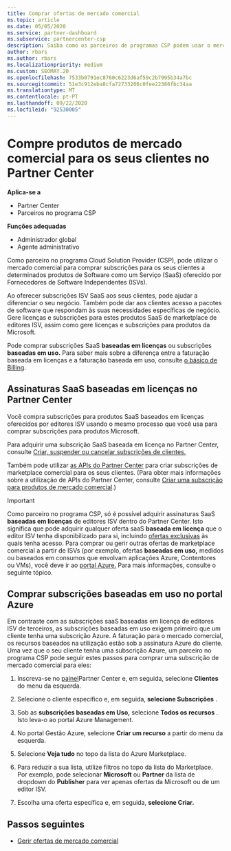 ```yaml
---
title: Comprar ofertas de mercado comercial
ms.topic: article
ms.date: 05/05/2020
ms.service: partner-dashboard
ms.subservice: partnercenter-csp
description: Saiba como os parceiros de programas CSP podem usar o mercado partner Center para fazer compras de clientes de ofertas saaS de Fornecedores de Software Independentes (ISVs).
author: rbars
ms.author: rbars
ms.localizationpriority: medium
ms.custom: SEOMAY.20
ms.openlocfilehash: 7533b0791ec8760c6223d6af59c2b7995b34a7bc
ms.sourcegitcommit: 51e3c912eba8cfa72733206c0fee22386fbc34aa
ms.translationtype: MT
ms.contentlocale: pt-PT
ms.lasthandoff: 09/22/2020
ms.locfileid: "92530005"
---
```

# <a name="purchase-commercial-marketplace-products-for-your-customers-in-partner-center"></a>Compre produtos de mercado comercial para os seus clientes no Partner Center

**Aplica-se a**

- Partner Center
- Parceiros no programa CSP

**Funções adequadas**

- Administrador global
- Agente administrativo

Como parceiro no programa Cloud Solution Provider (CSP), pode utilizar o mercado comercial para comprar subscrições para os seus clientes a determinados produtos de Software como um Serviço (SaaS) oferecido por Fornecedores de Software Independentes (ISVs). 

Ao oferecer subscrições ISV SaaS aos seus clientes, pode ajudar a diferenciar o seu negócio. Também pode dar aos clientes acesso a pacotes de software que respondam às suas necessidades específicas de negócio. Gere licenças e subscrições para estes produtos SaaS de marketplace de editores ISV, assim como gere licenças e subscrições para produtos da Microsoft.

Pode comprar subscrições SaaS **baseadas em licenças** ou subscrições **baseadas em uso.** Para saber mais sobre a diferença entre a faturação baseada em licenças e a faturação baseada em uso, consulte [o básico de Billing](billing-basics.md).

## <a name="purchase-license-based-saas-subscriptions-in-partner-center"></a>Assinaturas SaaS baseadas em licenças no Partner Center

Você compra subscrições para produtos SaaS baseados em licenças oferecidos por editores ISV usando o mesmo processo que você usa para comprar subscrições para produtos Microsoft.

Para adquirir uma subscrição SaaS baseada em licença no Partner Center, consulte [Criar, suspender ou cancelar subscrições de clientes.](create-a-new-subscription.md#create-a-new-subscription)

Também pode utilizar [as APIs do Partner Center](/partner-center/develop/) para criar subscrições de marketplace comercial para os seus clientes. (Para obter mais informações sobre a utilização de APIs do Partner Center, consulte [Criar uma subscrição para produtos de mercado comercial](/partner-center/develop/create-subscription-azure-marketplace-products).)

>[!IMPORTANT]
> Como parceiro no programa CSP, só é possível adquirir assinaturas SaaS **baseadas em licenças** de editores ISV dentro do Partner Center. Isto significa que pode adquirir qualquer oferta saaS **baseada em licença** que o editor ISV tenha disponibilizado para si, incluindo [ofertas exclusivas](csp-commercial-marketplace-discover.md#learn-about-marketplace-exclusive-offers) às quais tenha acesso. Para comprar ou gerir outras ofertas de marketplace comercial a partir de ISVs (por exemplo, ofertas **baseadas em uso,** medidos ou baseados em consumos que envolvam aplicações Azure, Contentores ou VMs), você deve ir ao [portal Azure.](https://portal.azure.com/) Para mais informações, consulte o seguinte tópico.

## <a name="purchase-usage-based-subscriptions-in-the-azure-portal"></a>Comprar subscrições baseadas em uso no portal Azure

Em contraste com as subscrições saaS baseadas em licença de editores ISV de terceiros, as subscrições baseadas em uso exigem primeiro que um cliente tenha uma subscrição Azure. A faturação para o mercado comercial, os recursos baseados na utilização estão sob a assinatura Azure do cliente. Uma vez que o seu cliente tenha uma subscrição Azure, um parceiro no programa CSP pode seguir estes passos para comprar uma subscrição de mercado comercial para eles:

1. Inscreva-se no [painel](https://partner.microsoft.com/dashboard)Partner Center e, em seguida, selecione **Clientes** do menu da esquerda.

2. Selecione o cliente específico e, em seguida, **selecione Subscrições** .  

3. Sob as **subscrições baseadas em Uso,** selecione **Todos os recursos** . Isto leva-o ao portal Azure Management.

4. No portal Gestão Azure, selecione **Criar um recurso** a partir do menu da esquerda.

5. Selecione **Veja tudo** no topo da lista do Azure Marketplace.

6. Para reduzir a sua lista, utilize filtros no topo da lista do Marketplace. Por exemplo, pode selecionar **Microsoft** ou **Partner** da lista de dropdown do **Publisher** para ver apenas ofertas da Microsoft ou de um editor ISV.

7. Escolha uma oferta específica e, em seguida, **selecione Criar.**

## <a name="next-steps"></a>Passos seguintes

- [Gerir ofertas de mercado comercial](csp-commercial-marketplace-purchase.md)